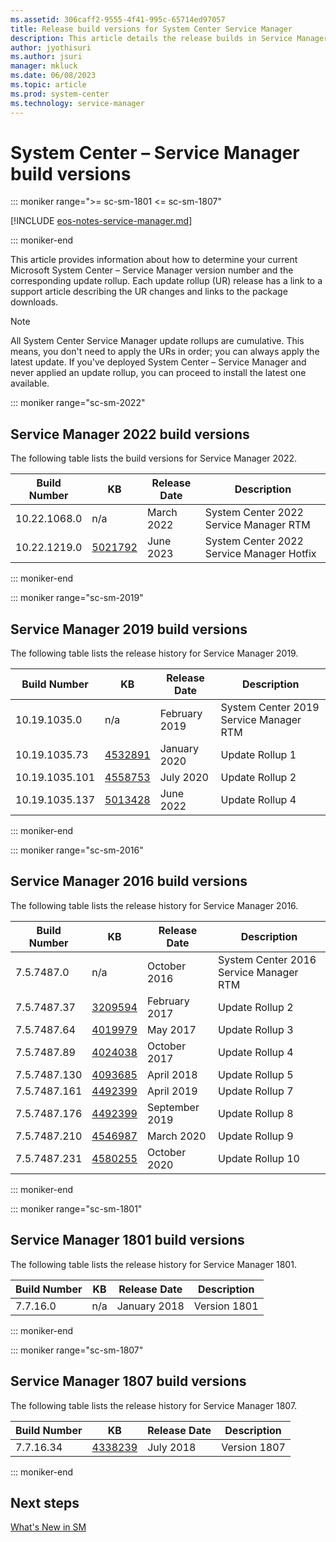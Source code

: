 ```yaml
---
ms.assetid: 306caff2-9555-4f41-995c-65714ed97057
title: Release build versions for System Center Service Manager
description: This article details the release builds in Service Manager
author: jyothisuri
ms.author: jsuri
manager: mkluck
ms.date: 06/08/2023
ms.topic: article
ms.prod: system-center
ms.technology: service-manager
---
```


# System Center – Service Manager build versions

::: moniker range=">= sc-sm-1801 <= sc-sm-1807"

[!INCLUDE [eos-notes-service-manager.md](../includes/eos-notes-service-manager.md)]

::: moniker-end

This article provides information about how to determine your current Microsoft System Center – Service Manager version number and the corresponding update rollup. Each update rollup (UR) release has a link to a support article describing the UR changes and links to the package downloads.

> [!NOTE]
> All System Center Service Manager update rollups are cumulative. This means, you don't need to apply the URs in order; you can always apply the latest update. If you've deployed System Center – Service Manager and never applied an update rollup, you can proceed to install the latest one available.

::: moniker range="sc-sm-2022"

## Service Manager 2022 build versions

The following table lists the build versions for Service Manager 2022.

| Build Number | KB | Release Date | Description |
| --- | --- |--- |--- |
| 10.22.1068.0 | n/a | March 2022 | System Center 2022 Service Manager RTM     |
| 10.22.1219.0 | [5021792](https://support.microsoft.com/topic/hotfix-for-system-center-2022-service-manager-june-2023-kb5021792-8f17ff60-eafc-4c43-8399-85beebc1065f) | June 2023 | System Center 2022 Service Manager Hotfix |

::: moniker-end

::: moniker range="sc-sm-2019"

## Service Manager 2019 build versions

The following table lists the release history for Service Manager 2019.

| Build Number | KB | Release Date | Description |
| --- | --- |--- |--- |
| 10.19.1035.0 | n/a | February 2019 | System Center 2019 Service Manager RTM     |
| 10.19.1035.73	 | [4532891](https://support.microsoft.com/help/4532891/update-rollup-1-for-system-center-service-manager-2019) | January 2020 | Update Rollup 1    |
| 10.19.1035.101 | [4558753](https://support.microsoft.com/help/4558753/update-rollup-2-for-system-center-service-manager-2019) | July 2020 | Update Rollup 2    |
| 10.19.1035.137 | [5013428](https://support.microsoft.com/help/5013428/update-rollup-4-for-system-center-service-manager-2019) | June 2022 | Update Rollup 4    |

::: moniker-end

::: moniker range="sc-sm-2016"

## Service Manager 2016 build versions

The following table lists the release history for Service Manager 2016.

| Build Number | KB | Release Date | Description |
| --- | --- |--- |--- |
| 7.5.7487.0 | n/a | October 2016 | System Center 2016 Service Manager RTM  |
| 7.5.7487.37 | [3209594](https://support.microsoft.com/help/3209594) | February 2017 | Update Rollup 2    |
| 7.5.7487.64 | [4019979](https://support.microsoft.com/help/4019979) | May 2017 | Update Rollup 3    |
| 7.5.7487.89 | [4024038](https://support.microsoft.com/help/4024038) | October 2017 | Update Rollup 4    |
| 7.5.7487.130 | [4093685](https://support.microsoft.com/help/4093685) | April 2018 | Update Rollup 5    |
| 7.5.7487.161 | [4492399](https://support.microsoft.com/help/4492399) | April 2019 | Update Rollup 7    |
| 7.5.7487.176 | [4492399](https://support.microsoft.com/help/4516987) | September 2019 | Update Rollup 8    |
| 7.5.7487.210 | [4546987](https://support.microsoft.com/help/4546987) | March 2020 | Update Rollup 9    |
| 7.5.7487.231 | [4580255](https://support.microsoft.com/help/4580255) | October 2020 | Update Rollup 10    |

::: moniker-end

::: moniker range="sc-sm-1801"

## Service Manager 1801 build versions

The following table lists the release history for Service Manager 1801.

| Build Number | KB | Release Date | Description |
| --- | --- |--- |--- |
| 7.7.16.0 | n/a | January 2018 | Version 1801 |

::: moniker-end

::: moniker range="sc-sm-1807"

## Service Manager 1807 build versions

The following table lists the release history for Service Manager 1807.

| Build Number | KB | Release Date | Description |
| --- | --- |--- |--- |
| 7.7.16.34 | [4338239](https://support.microsoft.com/help/4338239/system-center-service-manager-version-1807) | July 2018 | Version 1807 |

::: moniker-end

## Next steps

[What's New in SM](whats-new-in-sm.md)
